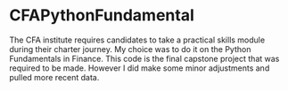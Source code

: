 # CFAPythonFundamental
The CFA institute requires candidates to take a practical skills module during their charter journey. My choice was to do it on the Python Fundamentals in Finance. This code is the final capstone project that was required to be made. However I did make some minor adjustments and pulled more recent data. 
